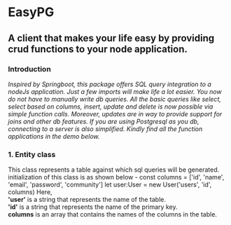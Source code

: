 # EasyPG
## A client that makes your life easy by providing crud functions to your node application.

### Introduction
*Inspired by Springboot, this package offers SQL query integration to a nodeJs application. Just a few imports will make life a lot easier. You now do not have to manually write db queries. All the basic queries like select, select based on columns, insert, update and delete is now possible via simple function calls. Moreover, updates are in way to provide support for joins and other db features. If you are using Postgresql as you db, connecting to a server is also simplified. Kindly find all the function applications in the demo below.*

### 1. Entity class
This class represents a table against which sql queries will be generated. initialization of this class is as shown below - 
    const columns = ['id', 'name', 'email', 'password', 'community']
    let user:User = new User('users', 'id', columns)
Here,<br>    **'user'** is a string that represents the name of the table.<br>    **'id'** is a string that represents the name of the primary key.<br>    **columns** is an array that contains the names of the columns in the table.
